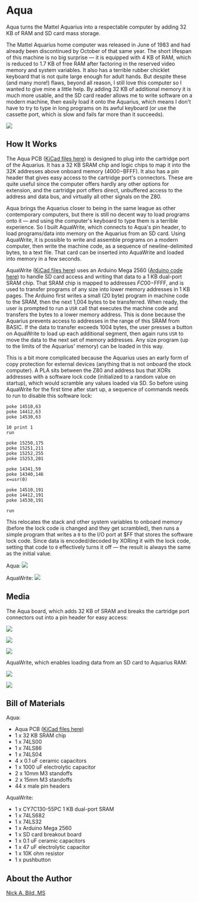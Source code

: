 # Aqua

Aqua turns the Mattel Aquarius into a respectable computer by adding 32 KB of RAM and SD card mass storage.

The Mattel Aquarius home computer was released in June of 1983 and had already been discontinued by October of that same year.  The short lifespan of this machine is no big surprise — it is equipped with 4 KB of RAM, which is reduced to 1.7 KB of free RAM after factoring in the reserved video memory and system variables.  It also has a terrible rubber chicklet keyboard that is not quite large enough for adult hands.  But despite these (and many more!) flaws, beyond all reason, I still love this computer so I wanted to give mine a little help.  By adding 32 KB of additional memory it is much more usable, and the SD card reader allows me to write software on a modern machine, then easily load it onto the Aquarius, which means I don't have to try to type in long programs on its awful keyboard (or use the cassette port, which is slow and fails far more than it succeeds).

![](https://raw.githubusercontent.com/nickbild/aqua/main/media/testing_write_sm.jpg)

## How It Works

The Aqua PCB ([KiCad files here](https://github.com/nickbild/aqua/tree/main/aqua_pcb)) is designed to plug into the cartridge port of the Aquarius.  It has a 32 KB SRAM chip and logic chips to map it into the 32K addresses above onboard memory ($4000-$BFFF).  It also has a pin header that gives easy access to the cartridge port's connectors.  These are quite useful since the computer offers hardly any other options for extension, and the cartridge port offers direct, unbuffered access to the address and data bus, and virtually all other signals on the Z80.

Aqua brings the Aquarius closer to being in the same league as other contemporary computers, but there is still no decent way to load programs onto it — and using the computer's keyboard to type them is a terrible experience.  So I built AquaWrite, which connects to Aqua's pin header, to load programs/data into memory on the Aquarius from an SD card.  Using AquaWrite, it is possible to write and assemble programs on a modern computer, then write the machine code, as a sequence of newline-delimited bytes, to a text file.  That card can be inserted into AquaWrite and loaded into memory in a few seconds.

AquaWrite ([KiCad files here](https://github.com/nickbild/aqua/tree/main/aqua_write_pcb)) uses an Arduino Mega 2560 ([Arduino code here](https://github.com/nickbild/aqua/tree/main/aqua_write)) to handle SD card access and writing that data to a 1 KB dual-port SRAM chip.  That SRAM chip is mapped to addresses $FC00-$FFFF, and is used to transfer programs of any size into lower memory addresses in 1 KB pages.  The Arduino first writes a small (20 byte) program in machine code to the SRAM, then the next 1,004 bytes to be transferred.  When ready, the user is prompted to run a `USR` call that executes the machine code and transfers the bytes to a lower memory address.  This is done because the Aquarius prevents access to addresses in the range of this SRAM from BASIC.  If the data to transfer exceeds 1004 bytes, the user presses a button on AquaWrite to load up each additional segment, then again runs `USR` to move the data to the next set of memory addresses.  Any size program (up to the limits of the Aquarius' memory) can be loaded in this way.

This is a bit more complicated because the Aquarius uses an early form of copy protection for external devices (anything that is not onboard the stock computer).  A PLA sits between the Z80 and address bus that XORs addresses with a software lock code (initialized to a random value on startup), which would scramble any values loaded via SD.  So before using AquaWrite for the first time after start up, a sequence of commands needs to run to disable this software lock:

```
poke 14510,63
poke 14412,63
poke 14530,63

10 print 1
run

poke 15250,175
poke 15251,211
poke 15252,255
poke 15253,201

poke 14341,59
poke 14340,146
x=usr(0)

poke 14510,191
poke 14412,191
poke 14530,191

run
```

This relocates the stack and other system variables to onboard memory (before the lock code is changed and they get scrambled), then runs a simple program that writes a `0` to the I/O port at $FF that stores the software lock code.  Since data is encoded/decoded by XORing it with the lock code, setting that code to `0` effectively turns it off — the result is always the same as the initial value.

Aqua:
![](https://raw.githubusercontent.com/nickbild/aqua/main/aqua_pcb/breakout_board.svg)

AquaWrite:
![](https://raw.githubusercontent.com/nickbild/aqua/main/aqua_write_pcb/aqua_write_pcb.svg)

## Media

The Aqua board, which adds 32 KB of SRAM and breaks the cartridge port connectors out into a pin header for easy access:

![](https://raw.githubusercontent.com/nickbild/aqua/main/media/aqua_pcb_sm.jpg)

![](https://raw.githubusercontent.com/nickbild/aqua/main/media/aqua_pcb_inserted_sm.jpg)

![](https://raw.githubusercontent.com/nickbild/aqua/main/media/aqua_pcb_inserted_zoom_out_sm.jpg)

AquaWrite, which enables loading data from an SD card to Aquarius RAM:

![](https://raw.githubusercontent.com/nickbild/aqua/main/media/aqua_write_sm.jpg)

![](https://raw.githubusercontent.com/nickbild/aqua/main/media/aqua_write_close_sm.jpg)

## Bill of Materials

Aqua:
- Aqua PCB ([KiCad files here](https://github.com/nickbild/aqua/tree/main/aqua_pcb))
- 1 x 32 KB SRAM chip
- 1 x 74LS00
- 1 x 74LS86
- 1 x 74LS04
- 4 x 0.1 uF ceramic capacitors
- 1 x 1000 uF electrolytic capacitor
- 2 x 10mm M3 standoffs
- 2 x 15mm M3 standoffs
- 44 x male pin headers

AquaWrite:
- 1 x CY7C130-55PC 1 KB dual-port SRAM
- 1 x 74LS682
- 1 x 74LS32
- 1 x Arduino Mega 2560
- 1 x SD card breakout board
- 1 x 0.1 uF ceramic capacitors
- 1 x 47 uF electrolytic capacitor
- 1 x 10K ohm resistor
- 1 x pushbutton

## About the Author

[Nick A. Bild, MS](https://nickbild79.firebaseapp.com/#!/)
